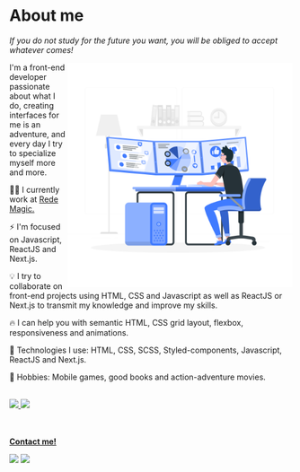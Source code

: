 # About me

*If you do not study for the future you want, you will be obliged to accept whatever comes!*
<br>

<img src="./images/hero.svg" align="right" width="400" height="400" />

I'm a front-end developer passionate about what I do, creating interfaces for me is an adventure, and every day I try to specialize myself more and more.
</br>

👨‍💻 I currently work at <a href="https://www.redemagic.com/" target="_blank">Rede Magic.</a>

⚡ I'm focused on Javascript, ReactJS and Next.js.

💡 I try to collaborate on front-end projects using HTML, CSS and Javascript as well as ReactJS or Next.js to transmit my knowledge and improve my skills.

🔥 I can help you with semantic HTML, CSS grid layout, flexbox, responsiveness and animations.

🚀 Technologies I use: HTML, CSS, SCSS, Styled-components, Javascript, ReactJS and Next.js.

💬 Hobbies: Mobile games, good books and action-adventure movies.

<br/>

 <div>
  <a href="https://github.com/ewertonbn">
  <img height="170em" src="https://github-readme-stats.vercel.app/api?username=ewertonbn&show_icons=true&theme=tokyonight&include_all_commits=true&count_private=true"/>
  <img height="170em" src="https://github-readme-stats.vercel.app/api/top-langs/?username=ewertonbn&layout=compact&langs_count=16&theme=tokyonight"/>
</div>

<br/><br/>
  <strong>Contact me!</strong>
 <p align="left">
  <a href="https://www.linkedin.com/in/ewertonbn" target="_blank" alt="LinkedIn"><img src="https://img.shields.io/badge/-LinkedIn-blue?style=flat-square&logo=Linkedin&logoColor=white&link=https://www.linkedin.com/in/ewertonbn"></a>  
  <a href="mailto:ewertonbn.dev@gmail.com" alt="Email"><img src="https://img.shields.io/badge/-Gmail-c14438?style=flat-square&logo=Gmail&logoColor=white&link=mailto:ewertonbn.dev@gmail.com"></a>  
  </p>
</p>

</p>
